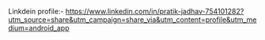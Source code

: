 Linkdein profile:- https://www.linkedin.com/in/pratik-jadhav-754101282?utm_source=share&utm_campaign=share_via&utm_content=profile&utm_medium=android_app
